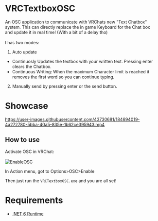 # VRCTextboxOSC

An OSC application to communicate with VRChats new "Text Chatbox" system. This can directly replace the in game Keyboard for the Chat box and update it in real time! (With a bit of a delay tho) <br><br>
I has two modes:
1. Auto update 
 - Continuosly Updates the textbox with your written text. Pressing enter clears the Chatbox.
 - Continuous Writing: When the maximum Character limit is reached it removes the first word so you can continue typing.
2. Manually send by pressing enter or the send button.

# Showcase

https://user-images.githubusercontent.com/43730681/184694019-4a272780-5bba-40a5-835e-1b62ce395943.mp4

## How to use

Activate OSC in VRChat: <br/><br/>
![EnableOSC](https://user-images.githubusercontent.com/43730681/172059335-db3fd6f9-86ae-4f6a-9542-2a74f47ff826.gif)

In Action menu, got to Options>OSC>Enable <br/>

Then just run the ```VRCTextboxOSC.exe``` and you are all set! <br/>

# Requirements

- [.NET 6 Runtime](https://dotnet.microsoft.com/en-us/download/dotnet/6.0/runtime)
